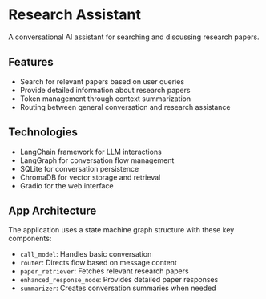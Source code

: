 # Research Assistant

A conversational AI assistant for searching and discussing research papers.

## Features
- Search for relevant papers based on user queries
- Provide detailed information about research papers
- Token management through context summarization
- Routing between general conversation and research assistance

## Technologies
- LangChain framework for LLM interactions
- LangGraph for conversation flow management
- SQLite for conversation persistence
- ChromaDB for vector storage and retrieval
- Gradio for the web interface

## App Architecture
The application uses a state machine graph structure with these key components:
- `call_model`: Handles basic conversation
- `router`: Directs flow based on message content
- `paper_retriever`: Fetches relevant research papers
- `enhanced_response_node`: Provides detailed paper responses
- `summarizer`: Creates conversation summaries when needed
